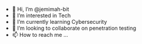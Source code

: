 - 👋 Hi, I’m @jemimah-bit
- 👀 I’m interested in Tech
- 🌱 I’m currently learning Cybersecurity 
- 💞️ I’m looking to collaborate on penetration testing 
- 📫 How to reach me ...

<!---
jemimah-bit/jemimah-bit is a ✨ special ✨ repository because its `README.md` (this file) appears on your GitHub profile.
You can click the Preview link to take a look at your changes.
--->
